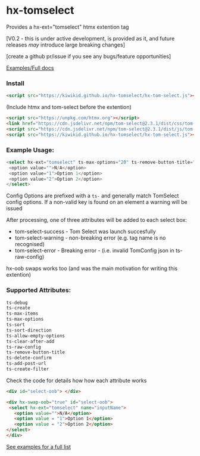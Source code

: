 # hx-tomselect

Provides a hx-ext="tomselect" htmx extention tag

[V0.2 - this is under active development, is provided as it, and future releases *may* introduce large breaking changes]

[create a github pr/issue if you see any bugs/feature opportunities]


<a href="https://kiwikid.github.io/hx-tomselect/index.html">Examples/Full docs</a>

### Install
```html
<script src="https://kiwikid.github.io/hx-tomselect/hx-tom-select.js"></script>
```


(Include htmx and tom-select before the extention)
```html
<script src="https://unpkg.com/htmx.org"></script>
<link href="https://cdn.jsdelivr.net/npm/tom-select@2.3.1/dist/css/tom-select.css" rel="stylesheet"/>
<script src="https://cdn.jsdelivr.net/npm/tom-select@2.3.1/dist/js/tom-select.complete.min.js"></script>
<script src="https://kiwikid.github.io/hx-tomselect/hx-tom-select.js"></script>
```



### Example Usage:
```go
<select hx-ext="tomselect" ts-max-options="20" ts-remove-button-title="Remove this player" multiple>
 <option value="">N/A</option>
 <option value="1">Option 1</option>
 <option value="2">Option 2</option>
</select>
```

Config Options are prefixed with a `ts-` and generally match TomSelect config options. If a non-valid key is found on an element a warning will be issued

After processing, one of three attributes will be added to each select box:

- tom-select-success - Tom Select was launch succesfully
- tom-select-warning - non-breaking error (e.g. tag name is no recognised)
- tom-select-error - Breaking error - (i.e. invalid TomConfig json in ts-raw-config)

hx-oob swaps works too (and was the main motivation for writing this extention)

### Supported Attributes:
```html
ts-debug
ts-create
ts-max-items
ts-max-options
ts-sort
ts-sort-direction
ts-allow-empty-options
ts-clear-after-add
ts-raw-config
ts-remove-button-title
ts-delete-confirm
ts-add-post-url
ts-create-filter
```

Check the code for details how how each attribute works

```html
<div id="select-oob"> </div>
```

```html
<div hx-swap-oob="true" id="select-oob"> 
 <select hx-ext="tomselect" name="inputName">
   <option value="">N/A</option>
   <option value = "1">Option 1</option>
   <option value = "2">Option 2</option>
</select>
</div>
```



<a href="examples.html">See examples for a full list</a>